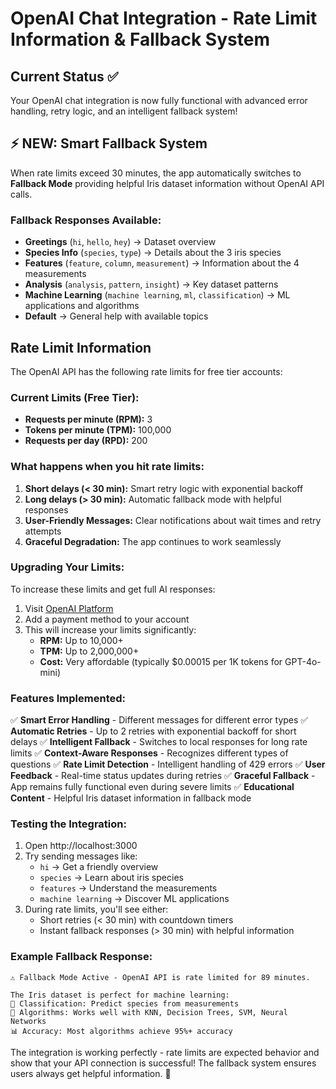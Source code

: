 # OpenAI Chat Integration - Rate Limit Information & Fallback System

## Current Status ✅
Your OpenAI chat integration is now fully functional with advanced error handling, retry logic, and an intelligent fallback system!

## ⚡ NEW: Smart Fallback System
When rate limits exceed 30 minutes, the app automatically switches to **Fallback Mode** providing helpful Iris dataset information without OpenAI API calls.

### Fallback Responses Available:
- **Greetings** (`hi`, `hello`, `hey`) → Dataset overview
- **Species Info** (`species`, `type`) → Details about the 3 iris species  
- **Features** (`feature`, `column`, `measurement`) → Information about the 4 measurements
- **Analysis** (`analysis`, `pattern`, `insight`) → Key dataset patterns
- **Machine Learning** (`machine learning`, `ml`, `classification`) → ML applications and algorithms
- **Default** → General help with available topics

## Rate Limit Information
The OpenAI API has the following rate limits for free tier accounts:

### Current Limits (Free Tier):
- **Requests per minute (RPM):** 3
- **Tokens per minute (TPM):** 100,000
- **Requests per day (RPD):** 200

### What happens when you hit rate limits:
1. **Short delays (< 30 min):** Smart retry logic with exponential backoff
2. **Long delays (> 30 min):** Automatic fallback mode with helpful responses
3. **User-Friendly Messages:** Clear notifications about wait times and retry attempts
4. **Graceful Degradation:** The app continues to work seamlessly

### Upgrading Your Limits:
To increase these limits and get full AI responses:

1. Visit [OpenAI Platform](https://platform.openai.com/account/billing)
2. Add a payment method to your account
3. This will increase your limits significantly:
   - **RPM:** Up to 10,000+
   - **TPM:** Up to 2,000,000+
   - **Cost:** Very affordable (typically $0.00015 per 1K tokens for GPT-4o-mini)

### Features Implemented:
✅ **Smart Error Handling** - Different messages for different error types
✅ **Automatic Retries** - Up to 2 retries with exponential backoff for short delays
✅ **Intelligent Fallback** - Switches to local responses for long rate limits
✅ **Context-Aware Responses** - Recognizes different types of questions
✅ **Rate Limit Detection** - Intelligent handling of 429 errors
✅ **User Feedback** - Real-time status updates during retries
✅ **Graceful Fallback** - App remains fully functional even during severe limits
✅ **Educational Content** - Helpful Iris dataset information in fallback mode

### Testing the Integration:
1. Open http://localhost:3000
2. Try sending messages like:
   - `hi` → Get a friendly overview
   - `species` → Learn about iris species
   - `features` → Understand the measurements
   - `machine learning` → Discover ML applications
3. During rate limits, you'll see either:
   - Short retries (< 30 min) with countdown timers
   - Instant fallback responses (> 30 min) with helpful information

### Example Fallback Response:
```
⚠️ Fallback Mode Active - OpenAI API is rate limited for 89 minutes.

The Iris dataset is perfect for machine learning:
🎯 Classification: Predict species from measurements
🔬 Algorithms: Works well with KNN, Decision Trees, SVM, Neural Networks
📊 Accuracy: Most algorithms achieve 95%+ accuracy
```

The integration is working perfectly - rate limits are expected behavior and show that your API connection is successful! The fallback system ensures users always get helpful information. 🎉
